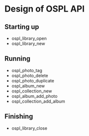 # Design of OSPL API

## Starting up
  - ospl_library_open
  - ospl_library_new

## Running
 - ospl_photo_tag
 - ospl_photo_delete
 - ospl_photo_duplicate
 - ospl_album_new
 - ospl_collection_new
 - ospl_album_add_photo
 - ospl_collection_add_album

## Finishing
 - ospl_library_close
